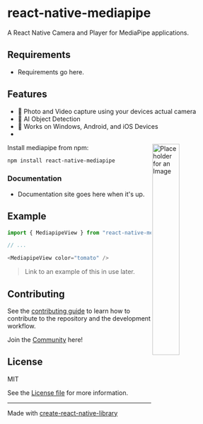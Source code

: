 <!--- <a href="https://margelo.io">
  <picture>
    <source media="(prefers-color-scheme: dark)" srcset="./docs/static/img/banner-dark.png" />
    <source media="(prefers-color-scheme: light)" srcset="./docs/static/img/banner-light.png" />
    <img alt="VisionCamera" src="./docs/static/img/banner-light.png" />
  </picture>
</a>
 --->

# react-native-mediapipe

A React Native Camera and Player for MediaPipe applications.

## Requirements
* Requirements go here.

## Features
* 📸 Photo and Video capture using your devices actual camera
* 🧩 AI Object Detection
* 📱 Works on Windows, Android, and iOS Devices
* 
<div> <img align="right" width="35%" img alt="Placeholder for an Image" src="example.png"> </div> 

Install mediapipe from npm:
```sh
npm install react-native-mediapipe
```

### Documentation
* Documentation site goes here when it's up.

## Example

```js
import { MediapipeView } from "react-native-mediapipe";

// ...

<MediapipeView color="tomato" />
```

> Link to an example of this in use later.

## Contributing

See the [contributing guide](CONTRIBUTING.md) to learn how to contribute to the repository and the development workflow.

Join the [Community](https://discord.gg/ApuAzVnAaX) here! 
<!--- (I want to turn this into a banner later down the line using the code on the top of the file.) --->

## License

MIT

See the [License file](LICENSE) for more information.

---

Made with [create-react-native-library](https://github.com/callstack/react-native-builder-bob)

